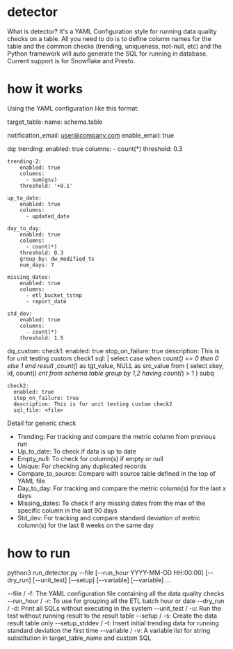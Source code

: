 # detector
What is detector? It's a YAML Configuration style for running data quality checks on a table. All you need to do is to define column names for the table and the common checks (trending, uniqueness, not-null, etc) and the Python framework will auto generate the SQL for running in database. Current support is for Snowflake and Presto.

# how it works
Using the YAML configuration like this format:

target_table:
    name: schema.table
 
notification_email: user@company.com
enable_email: true
 
dq:
    trending:
        enabled: true
        columns:
          - count(*)
        threshold: 0.3
 
    trending-2:
        enabled: true
        columns:
          - sum(gsv)
        threshold: '+0.1'
 
    up_to_date:
        enabled: true
        columns:
          - updated_date
 
    day_to_day:
        enabled: true
        columns:
          - count(*)
        threshold: 0.3
        group_by: dw_modified_ts
        num_days: 7
 
    missing_dates:
        enabled: true
        columns:
          - etl_bucket_tstmp
          - report_date
 
    std_dev:
        enabled: true
        columns:
          - count(*)
        threshold: 1.5
 
dq_custom:
    check1:
      enabled: true
      stop_on_failure: true
      description: This is for unit testing custom check1
      sql: |
        select case when count(*) == 0 then 0 else 1 end result
        ,count(*) as tgt_value, NULL as src_value
        from (
          select
          skey,
          id,
          count(*) cnt
          from
          schema.table
          group by
          1,2
          having count(*) > 1
        ) subq
 
    check2:
      enabled: true
      stop_on_failure: true
      description: This is for unit testing custom check2
      sql_file: <file>

Detail for generic check
- Trending: For tracking and compare the metric column from previous run
- Up_to_date: To check if data is up to date
- Empty_null: To check for column(s) if empty or null
- Unique: For checking any duplicated records
- Compare_to_source: Compare with source table defined in the top of YAML file
- Day_to_day: For tracking and compare the metric column(s) for the last x days
- Missing_dates: To check if any missing dates from the max of the specific column in the last 90 days
- Std_dev: For tracking and compare standard deviation of metric column(s) for the last 8 weeks on the same day

# how to run
python3 run_detector.py --file <file> [--run_hour YYYY-MM-DD HH:00:00] [--dry_run] [--unit_test] [--setup] [--variable] [--variable] ...

--file / -f:	The YAML configuration file containing all the data quality checks
--run_hour / -r:	To use for grouping all the ETL batch hour or date
--dry_run / -d:	Print all SQLs without executing in the system
--unit_test / -u:	Run the test without running result to the result table
--setup / -s:	Create the data result table only
--setup_stddev / -t:	Insert initial trending data for running standard deviation the first time
--variable / -v:	A variable list for string substitution in target_table_name and custom SQL
